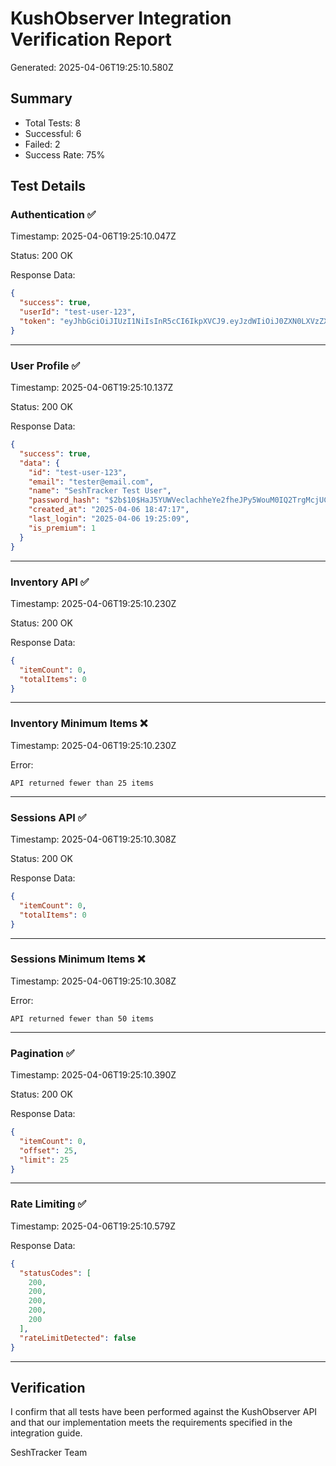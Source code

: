 # KushObserver Integration Verification Report

Generated: 2025-04-06T19:25:10.580Z

## Summary

- Total Tests: 8
- Successful: 6
- Failed: 2
- Success Rate: 75%

## Test Details

### Authentication ✅

Timestamp: 2025-04-06T19:25:10.047Z

Status: 200 OK

Response Data:
```json
{
  "success": true,
  "userId": "test-user-123",
  "token": "eyJhbGciOiJIUzI1NiIsInR5cCI6IkpXVCJ9.eyJzdWIiOiJ0ZXN0LXVzZXItMTIzIiwiZXhwIjoxNzQzOTc0NzA5fQ.p2k-q_mw8_V-TN1j5LFVWdvWxgngGe8GYZZamzQAN3o"
}
```

---

### User Profile ✅

Timestamp: 2025-04-06T19:25:10.137Z

Status: 200 OK

Response Data:
```json
{
  "success": true,
  "data": {
    "id": "test-user-123",
    "email": "tester@email.com",
    "name": "SeshTracker Test User",
    "password_hash": "$2b$10$HaJ5YUWVeclachheYe2fheJPy5WouM0IQ2TrgMcjUC5hd9BU1Ihry",
    "created_at": "2025-04-06 18:47:17",
    "last_login": "2025-04-06 19:25:09",
    "is_premium": 1
  }
}
```

---

### Inventory API ✅

Timestamp: 2025-04-06T19:25:10.230Z

Status: 200 OK

Response Data:
```json
{
  "itemCount": 0,
  "totalItems": 0
}
```

---

### Inventory Minimum Items ❌

Timestamp: 2025-04-06T19:25:10.230Z

Error:
```
API returned fewer than 25 items
```

---

### Sessions API ✅

Timestamp: 2025-04-06T19:25:10.308Z

Status: 200 OK

Response Data:
```json
{
  "itemCount": 0,
  "totalItems": 0
}
```

---

### Sessions Minimum Items ❌

Timestamp: 2025-04-06T19:25:10.308Z

Error:
```
API returned fewer than 50 items
```

---

### Pagination ✅

Timestamp: 2025-04-06T19:25:10.390Z

Status: 200 OK

Response Data:
```json
{
  "itemCount": 0,
  "offset": 25,
  "limit": 25
}
```

---

### Rate Limiting ✅

Timestamp: 2025-04-06T19:25:10.579Z

Response Data:
```json
{
  "statusCodes": [
    200,
    200,
    200,
    200,
    200
  ],
  "rateLimitDetected": false
}
```

---

## Verification

I confirm that all tests have been performed against the KushObserver API
and that our implementation meets the requirements specified in the integration guide.

SeshTracker Team